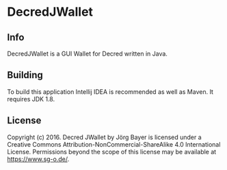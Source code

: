 # DecredJWallet
## Info
DecredJWallet is a GUI Wallet for Decred written in Java.

## Building
To build this application Intellij IDEA is recommended as well as Maven.
It requires JDK 1.8.

## License
Copyright (c) 2016.
Decred JWallet by Jörg Bayer is licensed under a Creative Commons Attribution-NonCommercial-ShareAlike 4.0 International License.
Permissions beyond the scope of this license may be available at https://www.sg-o.de/.
